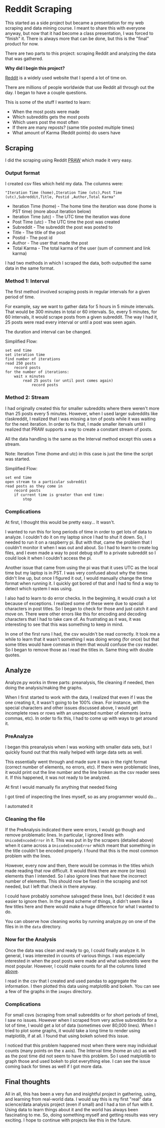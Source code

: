 # Reddit Scraping 

This started as a side project but became a presentation for my web scraping and data mining course.
I meant to share this with everyone anyway, but now that it had become a class presentation, I was forced to "finish" it. 
There is always more that can be done, but this is the "final" product for now.

There are two parts to this project: scraping Reddit and analyzing the data that was gathered. 


**Why did I begin this project?**


[Reddit](reddit.com) is a widely used website that I spend a lot of time on. 

There are millions of people worldwide that use Reddit all through out the day. I began to have a couple questions.

This is some of the stuff I wanted to learn:
* When the most posts were made
* Which subreddits gets the most posts
* Which users post the most often
* If there are many reposts? (same title posted multiple times) 
* What amount of Karma (Reddit points) do users have




## Scraping 

I did the scraping using Reddit [PRAW](https://praw.readthedocs.io/en/latest/) which made it very easy. 


### Output format

I created csv files which held my data. The columns were:

`"Iteration Time (home),Iteration Time (utc),Post Time (utc),Subreddit,Title, Postid ,Author,Total Karma"`


* Iteration Time (home) - The home time the iteration was done (home is PST time) (more about iteration below)
* Iteration Time (utc)  - The UTC time the iteration was done 
* Post Time (utc)       - The UTC time the post was created 
* Subreddit             - The subreddit the post was posted to
* Title                 - The title of the post
* Postid                - The post id
* Author                - The user that made the post
* Total Karma           - The total karma of the user (sum of comment and link karma)

I had two methods in which I scraped the data, both outputted the same data in the same format. 

### Method 1: Interval

The first method involved scraping posts in regular intervals for a given period of time. 

For example, say we want to gather data for 5 hours in 5 minute intervals. That would be 300 minutes in total or 60 intervals. 
So, every 5 minutes, for 60 intervals, it would scrape posts from a given subreddit. The way I had it,  25 posts were read every interval or until a post was seen again. 


The duration and interval can be changed.


Simplified Flow:

```
set end time
set iteration time
find number of iterations
read 250 posts
    record posts
for the number of iterations:
    wait x minutes
        read 25 posts (or until post comes again)
            record posts
```

### Method 2: Stream 


I had originally created this for smaller subreddits where there weren't more than 25 posts every 5 minutes. However, when I used larger subreddits like r/askreddit, I realized that I was missing a ton of posts while it was waiting for the next iteration. In order to fix that, I made smaller itervals until I realized that PRAW supports a way to create a constant stream of posts.


All the data handling is the same as the Interval method except this uses a stream.


Note: Iteration Time (home and utc) in this case is just the time the script was started. 


Simplified Flow:


```
set end time 
open stream to a particular subreddit 
read posts as they come in
    record posts 
    if current time is greater than end time:
        stop
```

### Complications  


At first, I thought this would be pretty easy... It wasn't.


I wanted to run this for long periods of time in order to get lots of data to analyze. I couldn't do it on my laptop since I had to shut it down. So, I needed to run it on a raspberry pi. But with that, came the problem that I couldn't monitor it when I was out and about. So I had to learn to create log files, and I even made a way to post debug stuff to a private subreddit so I could look it when I couldn't access the pi. 



Another issue that came from using the pi was that it uses UTC as the local time but my laptop is in PST. I was very confused about why the times didn't line up, but once I figured it out, I would manually change the time format when running it. I quickly got bored of that and I had to find a way to detect which system I was using. 


I also had to learn to do error checks. In the beginning, it would crash a lot because of exceptions. I realized some of these were due to special characters in post titles. So I began to check for those and just catch it and move on. There were other errors like this for encoding and decoding characters that I had to take care of. As frustrating as it was, it was interesting to see that this was something to keep in mind.


In one of the first runs I had, the csv wouldn't be read correctly. It took me a while to learn that it wasn't something I was doing wrong (for once) but that some titles would have commas in them that would confuse the csv reader. So I began to remove those as I read the titles in. Same thing with double quotes.


## Analyze 


Analyze.py works in three parts: preanalysis, file cleaning if needed, then doing the analysis/making the graphs. 


When I first started to work with the data, I realized that even if I was the one creating it, it wasn't going to be 100% clean. For instance, with the special characters and other issues discussed above, I would get incomplete rows or rows with an unexpected number of elements (extra commas, etc). In order to fix this, I had to come up with ways to get around it. 


### PreAnalyze 


I began this preanalysis when I was working with smaller data sets, but I quickly found out that this really helped with large data sets as well. 

This essentially went through and made sure it was in the right format (correct number of elements, no errors, etc). If there were problematic lines, it would print out the line number and the line broken as the csv reader sees it. If this happened, it was not ready to be analyzed.


At first I would manually fix anything that needed fixing


I got tired of inspecting the lines myself, so as any programmer would do...


I automated it


### Cleaning the file


If the PreAnalysis indicated there were errors, I would go though and remove problematic lines. In particular, I ignored lines with `UnicodeEncodeError` in it. This was put in by the scrapers (detailed above) when it came across a `UnicodeEncodeError` which meant that something in the title couldn't be encoded properly. I found that this is the most common  problem with the lines. 


However, every now and then, there would be commas in the titles which made reading that row difficult. It would think there are more (or less) elements than I intended. So I also ignore lines that have the incorrect number of elements. This should now be fixed in the scraping and not needed, but I left that check in there anyway.



I could have probably somehow salvaged these lines, but I decided it was easier to ignore then. In the grand scheme of things, it didn't seem like a few titles here and there would make a huge difference for what I wanted to do. 


You can observe how cleaning works by running  analyze.py on one of the files in in the `data` directory. 


### Now for the Analysis

Once the data was clean and ready to go, I could finally analyze it. In general, I was interested in counts of various things. I was especially interested in when the post posts were made and what subreddits were the most popular. However, I could make counts for all the columns listed [above](#output-format). 


I read in the csv that I created and used pandas to aggregate the information. I then plotted this data using matplotlib and bokeh. You can see a few of the graphs in the `images` directory.

### Complications
For small csvs (scraping from small subreddits or for short periods of time), I saw no issues. However when I scraped from very active subreddits for a lot of time, I would get a lot of data (sometimes over 80,000 lines). When I tried to plot some graphs, it would take a long time to render using matplotlib, if at all. I found that using bokeh solved this issue.


I noticed that this problem happened most when there were may individual counts (many points on the x axis). The Interval time (home an utc) as well as the post time did not seem to have this problem. So I used matplotlib to graph those and used bokeh to plot everything else. I can see the issue coming back for times as well if I got more data.

## Final thoughts

All in all, this has been a very fun and insightful project in gathering, using, and learning from real-world data. I would say this is my first "real" data science/data analysis project (even if small) and I had a ton of fun with it. Using data to learn things about it and the world has always been fascinating to me. So, doing something myself and getting results was very exciting. I hope to continue with projects like this in the future. 
